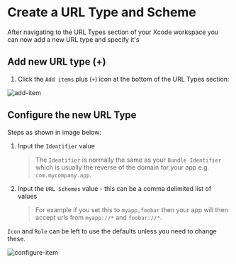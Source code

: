 # Create a URL Type and Scheme

After navigating to the URL Types section of your Xcode workspace you can now add a new URL type and specify it's

## Add new URL type (+)

1. Click the `Add items` plus (`+`) icon at the bottom of the URL Types section: 

![add-item](https://raw.githubusercontent.com/invertase/tutorials/master/codorials/ios-xcode-custom-url-scheme/assets/add-item.png)

## Configure the new URL Type

Steps as shown in image below:

 1. Input the `Identifier` value 
    > The `Identifier` is normally the same as your `Bundle Identifier` which is usually the reverse of the domain for your app e.g. `com.mycompany.app`.
 2. Input the `URL Schemes` value - this can be a comma delimited list of values 
    > For example if you set this to `myapp,foobar` then your app will then accept urls from `myapp://*` and `foobar://*`.
 
 `Icon` and `Role` can be left to use the defaults unless you need to change these.
 
 ![configure-item](https://raw.githubusercontent.com/invertase/tutorials/master/codorials/ios-xcode-custom-url-scheme/assets/configure-item.png)
 
 